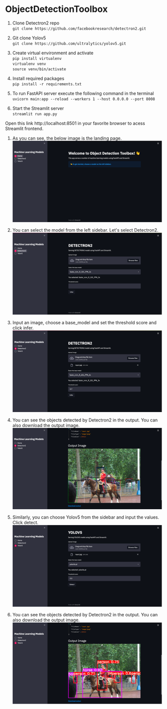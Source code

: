 # ObjectDetectionToolbox

1. Clone Detectron2 repo <br>
`git clone https://github.com/facebookresearch/detectron2.git`

2. Git clone Yolov5 <br>
`git clone https://github.com/ultralytics/yolov5.git`

3. Create virtual environment and activate <br>
`pip install virtualenv`<br>
`virtualenv venv`<br>
`source venv/bin/activate`

4. Install required packages <br>
`pip install -r requirements.txt`

5. To run FastAPI server execute the following command in the terminal<br>
`uvicorn main:app --reload --workers 1 --host 0.0.0.0 --port 8008`

6. Start the Streamlit server<br>
`streamlit run app.py`

Open this link http://localhost:8501 in your favorite browser to acess Streamlit frontend.


1. As you can see, the below image is the landing page.
![image](images/1.homepage.png) 

2. You can select the model from the left sidebar. Let's select Detectron2. 
![image](images/2.detectron2.png)

3. Input an image, choose a base_model and set the threshold score and click infer. 
![image](images/3.detectron2_entry.png)

4. You can see the objects detected by Detectron2 in the output. You can also download the output image. 
![image](images/4.detectron2_output.png)

5. Similarly, you can choose Yolov5 from the sidebar and input the values. Click detect. 
![image](images/5.yolov5.png)

6. You can see the objects detected by Detectron2 in the output. You can also download the output image.
![image](images/6.yolov5_output.png)





